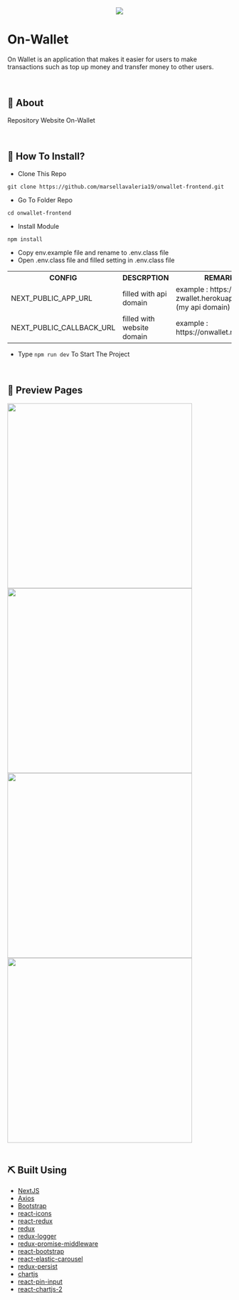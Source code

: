 <div align="center">
   <img src=https://user-images.githubusercontent.com/44119106/171010473-7bb6f931-3493-43b5-98ff-1fbdafe00b42.png />
</div>

<h1>On-Wallet</h1>

<p>
On Wallet is an application that makes it easier for users to make transactions such as top up money and transfer money to other users.</p>
<br>
</div>

## 📍 About

Repository Website On-Wallet

<br>

## 📌 How To Install?

- Clone This Repo

```
git clone https://github.com/marsellavaleria19/onwallet-frontend.git
```

- Go To Folder Repo

```
cd onwallet-frontend
```

- Install Module

```
npm install
```
- Copy env.example file and rename to .env.class file
- Open .env.class file and filled setting in .env.class file
 <table>
   <tr>
      <th>CONFIG</th>
      <th>DESCRPTION</th>
      <th>REMARKS</th>
   </tr>
   <tr>
      <td>NEXT_PUBLIC_APP_URL</td>
      <td>filled with api domain</td>
      <td>example : https://fw5-zwallet.herokuapp.com (my api domain) </td>
   </tr>
   <tr>
      <td>NEXT_PUBLIC_CALLBACK_URL</td>
      <td>filled with website domain</td>
      <td>example : https://onwallet.netlify.app/</td>
   </tr>
  </table>
  
- Type ``` npm run dev ``` To Start The Project

<br>

## 🔎 Preview Pages

  <span>
    <img src="https://user-images.githubusercontent.com/44119106/171023730-22ca6e3c-4c31-4e12-b7fe-e87bea90dda2.png" width="415"/>
    <img src="https://user-images.githubusercontent.com/44119106/171017551-8f76c47b-c4bf-49f5-98cb-dc9bbaf92461.png" width="415"/>
    <img src="https://user-images.githubusercontent.com/44119106/171023200-cb1557a1-e2f6-4b0a-bb14-01288f7f0703.png" width="415"/>
    <img src="https://user-images.githubusercontent.com/44119106/171025466-5a7364e7-0508-4835-8d45-c73c52e369b6.png" width="415"/>
    <br/>
  </span>
<br>

## ⛏️ Built Using
- [NextJS](https://nextjs.org)
- [Axios](https://www.npmjs.com/package/axios)
- [Bootstrap](https://www.npmjs.com/package/bootstrap)
- [react-icons](https://www.npmjs.com/package/react-icons)
- [react-redux](https://www.npmjs.com/package/react-redux)
- [redux](https://www.npmjs.com/package/redux)
- [redux-logger](https://www.npmjs.com/package/redux-logger)
- [redux-promise-middleware](https://www.npmjs.com/package/redux-promise-middleware)
- [react-bootstrap](https://react-bootstrap.github.io/)
- [react-elastic-carousel](https://www.npmjs.com/package/react-elastic-carousel)
- [redux-persist](https://www.npmjs.com/package/redux-persist)
- [chartjs](https://www.chartjs.org)
- [react-pin-input](https://www.npmjs.com/package/react-pin-input)
- [react-chartjs-2](https://www.npmjs.com/package/react-chartjs-2)
<br>
